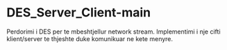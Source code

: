 # DES_Server_Client-main
Perdorimi i DES per te mbeshtjellur network stream. Implementimi i nje cifti klient/server te thjeshte duke komunikuar ne kete menyre.
